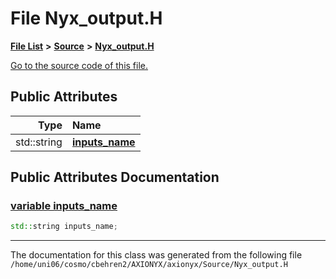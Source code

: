 
# File Nyx\_output.H


[**File List**](files.md) **>** [**Source**](dir_74389ed8173ad57b461b9d623a1f3867.md) **>** [**Nyx\_output.H**](Nyx__output_8H.md)

[Go to the source code of this file.](Nyx__output_8H_source.md)
















## Public Attributes

| Type | Name |
| ---: | :--- |
|  std::string | [**inputs\_name**](Nyx__output_8H.md#variable-inputs-name)  <br> |










## Public Attributes Documentation


### <a href="#variable-inputs-name" id="variable-inputs-name">variable inputs\_name </a>


```cpp
std::string inputs_name;
```



------------------------------
The documentation for this class was generated from the following file `/home/uni06/cosmo/cbehren2/AXIONYX/axionyx/Source/Nyx_output.H`